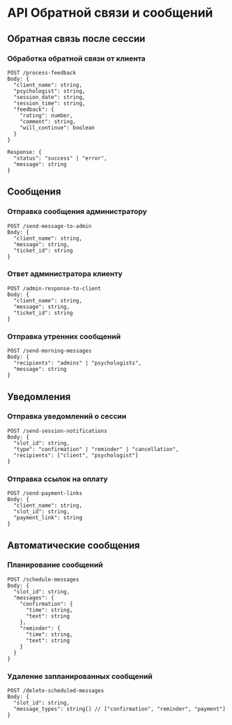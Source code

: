 # API Обратной связи и сообщений

## Обратная связь после сессии

### Обработка обратной связи от клиента
```http
POST /process-feedback
Body: {
  "client_name": string,
  "psychologist": string,
  "session_date": string,
  "session_time": string,
  "feedback": {
    "rating": number,
    "comment": string,
    "will_continue": boolean
  }
}

Response: {
  "status": "success" | "error",
  "message": string
}
```

## Сообщения

### Отправка сообщения администратору
```http
POST /send-message-to-admin
Body: {
  "client_name": string,
  "message": string,
  "ticket_id": string
}
```

### Ответ администратора клиенту
```http
POST /admin-response-to-client
Body: {
  "client_name": string,
  "message": string,
  "ticket_id": string
}
```

### Отправка утренних сообщений
```http
POST /send-morning-messages
Body: {
  "recipients": "admins" | "psychologists",
  "message": string
}
```

## Уведомления

### Отправка уведомлений о сессии
```http
POST /send-session-notifications
Body: {
  "slot_id": string,
  "type": "confirmation" | "reminder" | "cancellation",
  "recipients": ["client", "psychologist"]
}
```

### Отправка ссылок на оплату
```http
POST /send-payment-links
Body: {
  "client_name": string,
  "slot_id": string,
  "payment_link": string
}
```

## Автоматические сообщения

### Планирование сообщений
```http
POST /schedule-messages
Body: {
  "slot_id": string,
  "messages": {
    "confirmation": {
      "time": string,
      "text": string
    },
    "reminder": {
      "time": string,
      "text": string
    }
  }
}
```

### Удаление запланированных сообщений
```http
POST /delete-scheduled-messages
Body: {
  "slot_id": string,
  "message_types": string[] // ["confirmation", "reminder", "payment"]
}
``` 